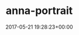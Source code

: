 ---
title:		"anna-portrait"
mediatype:		"upload"
description:		"TBC"
date:		"2017-05-21 19:28:23+00:00"
album:		"people"
filename:		"anna-portrait.md"
series:		""
cl_public_id:		"people/anna-portrait"
cl_version:		1497005333
format:		"tiff"
bytes:		1762448
width:		961
height:		1440
exposure_mode:		"Auto"
program:		"Aperture-priority AE"
aperture:		"1.4"
focal_length:		"50.0 mm"
iso:		"100"
shutter_speed:		"1/640"
metering:		"Multi-segment"
flash:		"Off, Did not fire"
white_balance:		"As Shot"
colour_temp:		"4800"
has_crop:		"false"
orientation:		"Horizontal (normal)"
camera_model:		"NIKON D800"
lens_info:		"0mm f/0"
artist:		"No artist info"
x_resolution:		"300"
y_resolution:		"300"
---